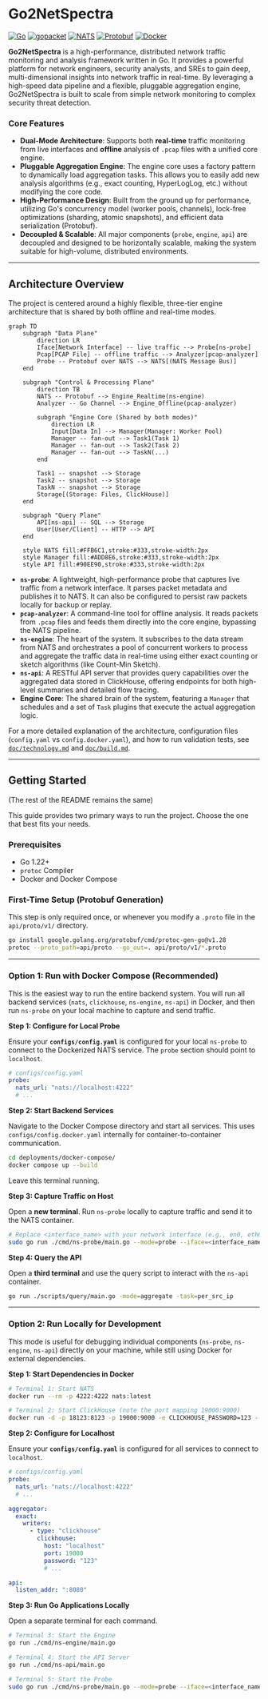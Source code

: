 # Go2NetSpectra

[![Go](https://img.shields.io/badge/go-1.22-blue.svg)](https://go.dev/) [![gopacket](https://img.shields.io/badge/gopacket-1.1.19-blue.svg)](https://github.com/google/gopacket) [![NATS](https://img.shields.io/badge/NATS-2.11-green.svg)](https://nats.io/) [![Protobuf](https://img.shields.io/badge/Protobuf-v3-blue.svg)](https://protobuf.dev/) [![Docker](https://img.shields.io/badge/docker-20.10%2B-blue)](https://www.docker.com/)

**Go2NetSpectra** is a high-performance, distributed network traffic monitoring and analysis framework written in Go. It provides a powerful platform for network engineers, security analysts, and SREs to gain deep, multi-dimensional insights into network traffic in real-time. By leveraging a high-speed data pipeline and a flexible, pluggable aggregation engine, Go2NetSpectra is built to scale from simple network monitoring to complex security threat detection.

### Core Features

- **Dual-Mode Architecture**: Supports both **real-time** traffic monitoring from live interfaces and **offline** analysis of `.pcap` files with a unified core engine.
- **Pluggable Aggregation Engine**: The engine core uses a factory pattern to dynamically load aggregation tasks. This allows you to easily add new analysis algorithms (e.g., exact counting, HyperLogLog, etc.) without modifying the core code.
- **High-Performance Design**: Built from the ground up for performance, utilizing Go's concurrency model (worker pools, channels), lock-free optimizations (sharding, atomic snapshots), and efficient data serialization (Protobuf).
- **Decoupled & Scalable**: All major components (`probe`, `engine`, `api`) are decoupled and designed to be horizontally scalable, making the system suitable for high-volume, distributed environments.

---

## Architecture Overview

The project is centered around a highly flexible, three-tier engine architecture that is shared by both offline and real-time modes.

```mermaid
graph TD
    subgraph "Data Plane"
        direction LR
        Iface[Network Interface] -- live traffic --> Probe[ns-probe]
        Pcap[PCAP File] -- offline traffic --> Analyzer[pcap-analyzer]
        Probe -- Protobuf over NATS --> NATS[(NATS Message Bus)]
    end

    subgraph "Control & Processing Plane"
        direction TB
        NATS -- Protobuf --> Engine_Realtime(ns-engine)
        Analyzer -- Go Channel --> Engine_Offline(pcap-analyzer)
        
        subgraph "Engine Core (Shared by both modes)"
            direction LR
            Input[Data In] --> Manager(Manager: Worker Pool)
            Manager -- fan-out --> Task1(Task 1)
            Manager -- fan-out --> Task2(Task 2)
            Manager -- fan-out --> TaskN(...)
        end

        Task1 -- snapshot --> Storage
        Task2 -- snapshot --> Storage
        TaskN -- snapshot --> Storage
        Storage[(Storage: Files, ClickHouse)]
    end

    subgraph "Query Plane"
        API[ns-api] -- SQL --> Storage
        User[User/Client] -- HTTP --> API
    end

    style NATS fill:#FFB6C1,stroke:#333,stroke-width:2px
    style Manager fill:#ADD8E6,stroke:#333,stroke-width:2px
    style API fill:#90EE90,stroke:#333,stroke-width:2px
```
- **`ns-probe`**: A lightweight, high-performance probe that captures live traffic from a network interface. It parses packet metadata and publishes it to NATS. It can also be configured to persist raw packets locally for backup or replay.
- **`pcap-analyzer`**: A command-line tool for offline analysis. It reads packets from `.pcap` files and feeds them directly into the core engine, bypassing the NATS pipeline.
- **`ns-engine`**: The heart of the system. It subscribes to the data stream from NATS and orchestrates a pool of concurrent workers to process and aggregate the traffic data in real-time using either exact counting or sketch algorithms (like Count-Min Sketch).
- **`ns-api`**: A RESTful API server that provides query capabilities over the aggregated data stored in ClickHouse, offering endpoints for both high-level summaries and detailed flow tracing.
- **Engine Core**: The shared brain of the system, featuring a `Manager` that schedules and a set of `Task` plugins that execute the actual aggregation logic.

For a more detailed explanation of the architecture, configuration files (`config.yaml` vs `config.docker.yaml`), and how to run validation tests, see [`doc/technology.md`](doc/technology.md) and [`doc/build.md`](doc/build.md).

---

## Getting Started

(The rest of the README remains the same)

This guide provides two primary ways to run the project. Choose the one that best fits your needs.

### Prerequisites

- Go 1.22+
- `protoc` Compiler
- Docker and Docker Compose

### First-Time Setup (Protobuf Generation)

This step is only required once, or whenever you modify a `.proto` file in the `api/proto/v1/` directory.
```sh
go install google.golang.org/protobuf/cmd/protoc-gen-go@v1.28
protoc --proto_path=api/proto --go_out=. api/proto/v1/*.proto
```

---

### Option 1: Run with Docker Compose (Recommended)

This is the easiest way to run the entire backend system. You will run all backend services (`nats`, `clickhouse`, `ns-engine`, `ns-api`) in Docker, and then run `ns-probe` on your local machine to capture and send traffic.

**Step 1: Configure for Local Probe**

Ensure your **`configs/config.yaml`** is configured for your local `ns-probe` to connect to the Dockerized NATS service. The `probe` section should point to `localhost`.

```yaml
# configs/config.yaml
probe:
  nats_url: "nats://localhost:4222"
  # ...
```

**Step 2: Start Backend Services**

Navigate to the Docker Compose directory and start all services. This uses `configs/config.docker.yaml` internally for container-to-container communication.

```sh
cd deployments/docker-compose/
docker compose up --build
```
Leave this terminal running.

**Step 3: Capture Traffic on Host**

Open a **new terminal**. Run `ns-probe` locally to capture traffic and send it to the NATS container.

```sh
# Replace <interface_name> with your network interface (e.g., en0, eth0)
sudo go run ./cmd/ns-probe/main.go --mode=probe --iface=<interface_name>
```

**Step 4: Query the API**

Open a **third terminal** and use the query script to interact with the `ns-api` container.

```sh
go run ./scripts/query/main.go -mode=aggregate -task=per_src_ip
```

---

### Option 2: Run Locally for Development

This mode is useful for debugging individual components (`ns-probe`, `ns-engine`, `ns-api`) directly on your machine, while still using Docker for external dependencies.

**Step 1: Start Dependencies in Docker**

```sh
# Terminal 1: Start NATS
docker run --rm -p 4222:4222 nats:latest

# Terminal 2: Start ClickHouse (note the port mapping 19000:9000)
docker run -d -p 18123:8123 -p 19000:9000 -e CLICKHOUSE_PASSWORD=123 --name some-clickhouse-server --ulimit nofile=262144:262144 clickhouse/clickhouse-server
```

**Step 2: Configure for Localhost**

Ensure your **`configs/config.yaml`** is configured for all services to connect to `localhost`.

```yaml
# configs/config.yaml
probe:
  nats_url: "nats://localhost:4222"
  # ...

aggregator:
  exact:
    writers:
      - type: "clickhouse"
        clickhouse:
          host: "localhost"
          port: 19000
          password: "123"
          # ...

api:
  listen_addr: ":8080"
```

**Step 3: Run Go Applications Locally**

Open a separate terminal for each command.

```sh
# Terminal 3: Start the Engine
go run ./cmd/ns-engine/main.go

# Terminal 4: Start the API Server
go run ./cmd/ns-api/main.go

# Terminal 5: Start the Probe
sudo go run ./cmd/ns-probe/main.go --mode=probe --iface=<interface_name>
```